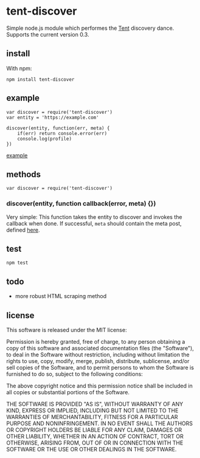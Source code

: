 # tent-discover
Simple node.js module which performes the [Tent](https://tent.io) discovery dance. Supports the current version 0.3.

## install
With npm:

	npm install tent-discover

## example

	var discover = require('tent-discover')
	var entity = 'https://example.com'

	discover(entity, function(err, meta) {
	    if(err) return console.error(err)
	    console.log(profile)
	})

[example](example/example.js)

## methods

	var discover = require('tent-discover')

### discover(entity, function callback(error, meta) {})
Very simple: This function takes the entity to discover and invokes the callback when done. If successful, `meta` should contain the meta post, defined [here](https://tent.io/docs/post-types#meta).

## test

	npm test

## todo
- more robust HTML scraping method

## license
This software is released under the MIT license:

Permission is hereby granted, free of charge, to any person obtaining a copy of
this software and associated documentation files (the "Software"), to deal in
the Software without restriction, including without limitation the rights to
use, copy, modify, merge, publish, distribute, sublicense, and/or sell copies of
the Software, and to permit persons to whom the Software is furnished to do so,
subject to the following conditions:

The above copyright notice and this permission notice shall be included in all
copies or substantial portions of the Software.

THE SOFTWARE IS PROVIDED "AS IS", WITHOUT WARRANTY OF ANY KIND, EXPRESS OR
IMPLIED, INCLUDING BUT NOT LIMITED TO THE WARRANTIES OF MERCHANTABILITY, FITNESS
FOR A PARTICULAR PURPOSE AND NONINFRINGEMENT. IN NO EVENT SHALL THE AUTHORS OR
COPYRIGHT HOLDERS BE LIABLE FOR ANY CLAIM, DAMAGES OR OTHER LIABILITY, WHETHER
IN AN ACTION OF CONTRACT, TORT OR OTHERWISE, ARISING FROM, OUT OF OR IN
CONNECTION WITH THE SOFTWARE OR THE USE OR OTHER DEALINGS IN THE SOFTWARE.